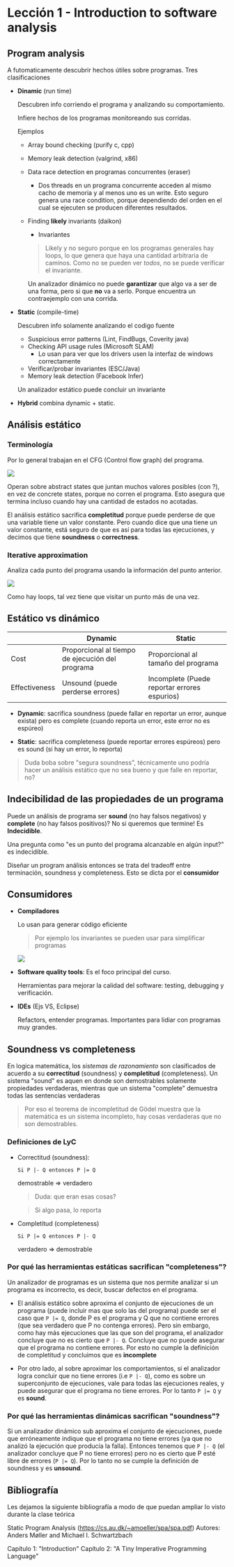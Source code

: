 # Lección 1 - Introduction to software analysis

## Program analysis

A futomaticamente descubrir hechos útiles sobre programas. Tres
clasificaciones

- **Dinamic** (run time)

  Descubren info corriendo el programa y analizando su comportamiento.

  Infiere hechos de los programas monitoreando sus corridas.

  Ejemplos

  - Array bound checking (purify c, cpp)
  - Memory leak detection (valgrind, x86)
  - Data race detection en programas concurrentes (eraser)
    - Dos threads en un programa concurrente acceden al mismo cacho de memoria y
      al menos uno es un write. Esto seguro genera una race condition, porque
      dependiendo del orden en el cual se ejecuten se producen diferentes resultados.
  - Finding **likely** invariants (daikon)
    - Invariantes
  
    > Likely y no seguro porque en los programas generales hay loops, lo que
    > genera que haya una cantidad arbitraria de caminos. Como no se pueden ver
    > *todos*, no se puede verificar el invariante.
  
    Un analizador dinámico no puede **garantizar** que algo va a ser de una
    forma, pero si que **no** va a serlo. Porque encuentra un contraejemplo con
    una corrida.

- **Static** (compile-time)

  Descubren info solamente analizando el codigo fuente

  - Suspicious error patterns (Lint, FindBugs, Coverity java)
  - Checking API usage rules (Microsoft SLAM)
    - Lo usan para ver que los drivers usen la interfaz de windows correctamente
  - Verificar/probar invariantes (ESC/Java)
  - Memory leak detection (Facebook Infer)

  Un analizador estático puede concluir un invariante

- **Hybrid** combina dynamic + static.

## Análisis estático

### Terminología

Por lo general trabajan en el CFG (Control flow graph) del programa.

![](img/1/cfg.png)

Operan sobre abstract states que juntan muchos valores posibles (con ?), en vez
de concrete states, porque no corren el programa. Esto asegura que termina
incluso cuando hay una cantidad de estados no acotadas.

El análisis estático sacrifica **completitud** porque puede perderse de que una
variable tiene un valor constante. Pero cuando dice que una tiene un valor
constante, está seguro de que es así para todas las ejecuciones, y decimos que
tiene **soundness** o **correctness**.

### Iterative approximation

Analiza cada punto del programa usando la información del punto anterior.

![](img/1/iterative-approx.png)

Como hay loops, tal vez tiene que visitar un punto más de una vez.

## Estático vs dinámico

|               | Dynamic                                          | Static                                       |
| ------------- | ------------------------------------------------ | -------------------------------------------- |
| Cost          | Proporcional al tiempo de ejecución del programa | Proporcional al tamaño del programa          |
| Effectiveness | Unsound (puede perderse errores)                 | Incomplete (Puede reportar errores espurios) |

- **Dynamic**: sacrifica soundness (puede fallar en reportar un error, aunque
exista) pero es complete (cuando reporta un error, este error no es espúreo)

- **Static**: sacrifica completeness (puede reportar errores espúreos) pero es sound
  (si hay un error, lo reporta)

> Duda boba sobre "segura soundness", técnicamente uno podría hacer un análisis
> estático que no sea bueno y que falle en reportar, no?

## Indecibilidad de las propiedades de un programa

Puede un análisis de programa ser **sound** (no hay falsos negativos) y
**complete** (no hay falsos positivos)? No si queremos que termine! Es
**Indecidible**.

Una pregunta como "es un punto del programa alcanzable en algún input?" es
indecidible.

Diseñar un program análisis entonces se trata del tradeoff entre terminación,
soundness y completeness. Esto se dicta por el **consumidor**

## Consumidores

- **Compiladores**

  Lo usan para generar código eficiente

  > Por ejemplo los invariantes se pueden usar para simplificar programas
  
  ![](img/1/compiler-invariant.png)

- **Software quality tools**: Es el foco principal del curso.

  Herramientas para mejorar la calidad del software: testing, debugging y
  verificación.

- **IDEs** (Ejs VS, Eclipse)

  Refactors, entender programas. Importantes para lidiar con programas muy
  grandes.

## Soundness vs completeness

En logica matemática, los *sistemas de razonamiento* son clasificados de acuerdo
a su **correctitud** (soundness) y **completitud** (completeness). Un sistema
"sound" es aquen en donde son demostrables solamente propiedades verdaderas,
mientras que un sistema "complete" demuestra todas las sentencias verdaderas

> Por eso el teorema de incompletitud de Gödel muestra que la matemática es un
> sistema incompleto, hay cosas verdaderas que no son demostrables.

### Definiciones de LyC

- Correctitud (soundness):

  ```text
  Si P |- Q entonces P |= Q
  ```

  demostrable => verdadero

  > Duda: que eran esas cosas?

  > Si algo pasa, lo reporta

- Completitud (completeness)

  ```text
  Si P |= Q entonces P |- Q
  ```

  verdadero => demostrable

### Por qué las herramientas estáticas sacrifican "completeness"?

Un analizador de programas es un sistema que nos permite analizar si un programa
es incorrecto, es decir, buscar defectos en el programa.

- El análisis estático sobre aproxima el conjunto de ejecuciones de un programa
(puede incluir mas que solo las del programa) puede ser el caso que `P |= Q`,
donde P es el programa y Q que no contiene errores (que sea verdadero que P no
contenga errores). Pero sin embargo, como hay más ejecuciones que las que son
del programa, el analizador concluye que no es cierto que `P |- Q`. Concluye que
no puede asegurar que el programa no contiene errores. Por esto no cumple la
definición de completitud y concluimos que es **incomplete**

- Por otro lado, al sobre aproximar los comportamientos, si el analizador logra
  concluir que no tiene errores (i.e `P |- Q`), como es sobre un superconjunto
  de ejecuciones, vale para todas las ejecuciones reales, y puede asegurar que
  el programa no tiene errores. Por lo tanto `P |= Q` y es **sound**.

### Por qué las herramientas dinámicas sacrifican "soundness"?

Si un analizador dinámico sub aproxima el conjunto de ejecuciones, puede que
erróneamente indique que el programa no tiene errores (ya que no analizó la
ejecución que producía la falla). Entonces tenemos que `P |- Q` (el analizador
concluye que P no tiene errores) pero no es cierto que P esté libre de errores
(`P |= Q`). Por lo tanto no se cumple la definición de soundness y es
**unsound**.

## Bibliografía

Les dejamos la siguiente bibliografía a modo de que puedan ampliar lo visto durante la clase teórica 

Static Program Analysis (https://cs.au.dk/~amoeller/spa/spa.pdf) Autores: Anders Møller and Michael I. Schwartzbach

Capítulo 1: "Introduction"
Capítulo 2: "A Tiny Imperative Programming Language"
